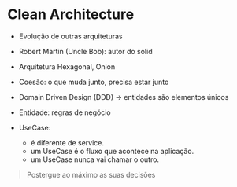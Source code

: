 # Clean Architecture 

- Evolução de outras arquiteturas
- Robert Martin (Uncle Bob): autor do solid
- Arquitetura Hexagonal, Onion
- Coesão: o que muda junto, precisa estar junto
- Domain Driven Design (DDD) -> entidades são elementos únicos

- Entidade: regras de negócio
- UseCase:
  -  é diferente de service. 
  -  um UseCase é o fluxo que acontece na aplicação. 
  -  um UseCase nunca vai chamar o outro. 

> Postergue ao máximo as suas decisões
